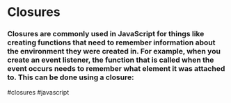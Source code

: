 # Closures
### Closures are commonly used in JavaScript for things like creating functions that need to remember information about the environment they were created in. For example, when you create an event listener, the function that is called when the event occurs needs to remember what element it was attached to. This can be done using a closure:

#closures
#javascript 